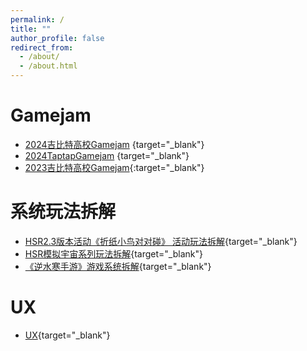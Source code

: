 ```yaml
---
permalink: /
title: ""
author_profile: false
redirect_from: 
  - /about/
  - /about.html
---
```


# Gamejam
* [2024吉比特高校Gamejam](https://www.bilibili.com/video/BV1KMqGY2EXL/) {target="_blank"}
* [2024TaptapGamejam](https://www.bilibili.com/video/BV1v5SZYpER1/) {target="_blank"}
* [2023吉比特高校Gamejam](https://www.bilibili.com/video/BV13m42177wq){:target="_blank"}

# 系统玩法拆解
* [HSR2.3版本活动《折纸小鸟对对碰》 活动玩法拆解](https://h6dcn2ovif.feishu.cn/docx/MxIidQRKbogb6Vx6UBLcNSiVn4f?from=from_copylink){target="_blank"}
* [HSR模拟宇宙系列玩法拆解](https://h6dcn2ovif.feishu.cn/docx/ULRfdnBi2oYo6NxhSNtcdU18npb?from=from_copylink){target="_blank"}
* [《逆水寒手游》游戏系统拆解](https://h6dcn2ovif.feishu.cn/docx/DJ4adPPYOo9VWax80uBcAcM0nxg){target="_blank"}

# UX
* [UX](https://h6dcn2ovif.feishu.cn/docx/LAqIdL5X7oECmIx3LwlcU2acnkf?from=from_copylink){target="_blank"}

